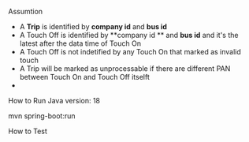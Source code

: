 Assumtion 
- A **Trip** is identified by **company id** and **bus id**
- A Touch Off is identified by **company id ** and **bus id** and it's the latest after the data time of Touch On
- A Touch Off is not indetified by any Touch On that marked as invalid touch
- A Trip will be marked as unprocessable if there are different PAN between Touch On and Touch Off itselft
- 

How to Run
Java version: 18

mvn spring-boot:run


How to Test

